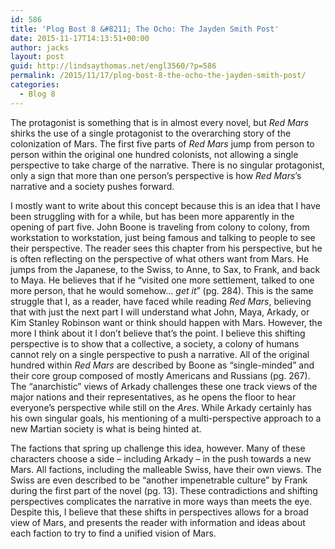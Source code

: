 ```yaml
---
id: 586
title: 'Plog Bost 8 &#8211; The Ocho: The Jayden Smith Post'
date: 2015-11-17T14:13:51+00:00
author: jacks
layout: post
guid: http://lindsaythomas.net/engl3560/?p=586
permalink: /2015/11/17/plog-bost-8-the-ocho-the-jayden-smith-post/
categories:
  - Blog 8
---
```

The protagonist is something that is in almost every novel, but _Red Mars_ shirks the use of a single protagonist to the overarching story of the colonization of Mars. The first five parts of _Red Mars_ jump from person to person within the original one hundred colonists, not allowing a single perspective to take charge of the narrative. There is no singular protagonist, only a sign that more than one person’s perspective is how _Red Mars_’s narrative and a society pushes forward.

I mostly want to write about this concept because this is an idea that I have been struggling with for a while, but has been more apparently in the opening of part five. John Boone is traveling from colony to colony, from workstation to workstation, just being famous and talking to people to see their perspective. The reader sees this chapter from his perspective, but he is often reflecting on the perspective of what others want from Mars. He jumps from the Japanese, to the Swiss, to Anne, to Sax, to Frank, and back to Maya. He believes that if he “visited one more settlement, talked to one more person, that he would somehow… _get it_” (pg. 284). This is the same struggle that I, as a reader, have faced while reading _Red Mars_, believing that with just the next part I will understand what John, Maya, Arkady, or Kim Stanley Robinson want or think should happen with Mars. However, the more I think about it I don’t believe that’s the point. I believe this shifting perspective is to show that a collective, a society, a colony of humans cannot rely on a single perspective to push a narrative. All of the original hundred within _Red Mars_ are described by Boone as “single-minded” and their core group composed of mostly Americans and Russians (pg. 267). The “anarchistic” views of Arkady challenges these one track views of the major nations and their representatives, as he opens the floor to hear everyone’s perspective while still on the _Ares_. While Arkady certainly has his own singular goals, his mentioning of a multi-perspective approach to a new Martian society is what is being hinted at.

The factions that spring up challenge this idea, however. Many of these characters choose a side – including Arkady – in the push towards a new Mars. All factions, including the malleable Swiss, have their own views. The Swiss are even described to be “another impenetrable culture” by Frank during the first part of the novel (pg. 13). These contradictions and shifting perspectives complicates the narrative in more ways than meets the eye. Despite this, I believe that these shifts in perspectives allows for a broad view of Mars, and presents the reader with information and ideas about each faction to try to find a unified vision of Mars.